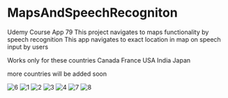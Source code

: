 # MapsAndSpeechRecogniton
Udemy Course App 79  This project navigates to maps functionality by speech recognition
This app navigates to exact location in map on speech input by users

Works only for these countries 
Canada
France
USA
India
Japan

more countries will be added soon

![6](https://user-images.githubusercontent.com/34384226/50733634-fd208e00-11b6-11e9-8695-a3b78d47c3a9.png)
![1](https://user-images.githubusercontent.com/34384226/50733637-fdb92480-11b6-11e9-9348-98c75357d85e.png)
![2](https://user-images.githubusercontent.com/34384226/50733631-fbef6100-11b6-11e9-9cdd-57aed4543a1a.png)
![3](https://user-images.githubusercontent.com/34384226/50733632-fc87f780-11b6-11e9-8b0b-d534723e4e59.png)
![4](https://user-images.githubusercontent.com/34384226/50733633-fd208e00-11b6-11e9-8a12-901d8e82fbdb.png)
![7](https://user-images.githubusercontent.com/34384226/50733635-fd208e00-11b6-11e9-9fdd-708aa356ec59.png)
![8](https://user-images.githubusercontent.com/34384226/50733636-fdb92480-11b6-11e9-8e3e-a1ead8c9d06a.png)

